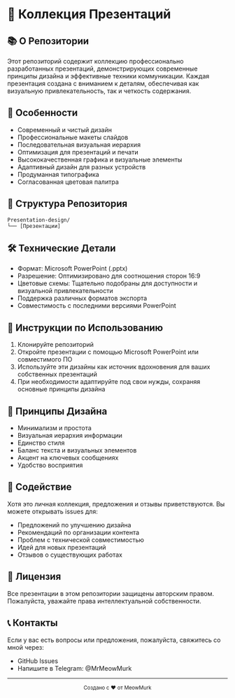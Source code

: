 # 🎯 Коллекция Презентаций

## 📚 О Репозитории
Этот репозиторий содержит коллекцию профессионально разработанных презентаций, демонстрирующих современные принципы дизайна и эффективные техники коммуникации. Каждая презентация создана с вниманием к деталям, обеспечивая как визуальную привлекательность, так и четкость содержания.

## 🎨 Особенности
- Современный и чистый дизайн
- Профессиональные макеты слайдов
- Последовательная визуальная иерархия
- Оптимизация для презентаций и печати
- Высококачественная графика и визуальные элементы
- Адаптивный дизайн для разных устройств
- Продуманная типографика
- Согласованная цветовая палитра

## 📂 Структура Репозитория
```
Presentation-design/
└── [Презентации]
```

## 🛠️ Технические Детали
- Формат: Microsoft PowerPoint (.pptx)
- Разрешение: Оптимизировано для соотношения сторон 16:9
- Цветовые схемы: Тщательно подобраны для доступности и визуальной привлекательности
- Поддержка различных форматов экспорта
- Совместимость с последними версиями PowerPoint

## 📝 Инструкции по Использованию
1. Клонируйте репозиторий
2. Откройте презентации с помощью Microsoft PowerPoint или совместимого ПО
3. Используйте эти дизайны как источник вдохновения для ваших собственных презентаций
4. При необходимости адаптируйте под свои нужды, сохраняя основные принципы дизайна

## 🎯 Принципы Дизайна
- Минимализм и простота
- Визуальная иерархия информации
- Единство стиля
- Баланс текста и визуальных элементов
- Акцент на ключевых сообщениях
- Удобство восприятия

## 🤝 Содействие
Хотя это личная коллекция, предложения и отзывы приветствуются. Вы можете открывать issues для:
- Предложений по улучшению дизайна
- Рекомендаций по организации контента
- Проблем с технической совместимостью
- Идей для новых презентаций
- Отзывов о существующих работах

## 📜 Лицензия
Все презентации в этом репозитории защищены авторским правом. Пожалуйста, уважайте права интеллектуальной собственности.

## 📞 Контакты
Если у вас есть вопросы или предложения, пожалуйста, свяжитесь со мной через:
- GitHub Issues
- Напишите в Telegram: @MrMeowMurk

---

<div align="center">
  <sub>Создано с ❤️ от MeowMurk</sub>
</div> 